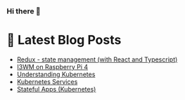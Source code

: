 ### Hi there 👋



# 📩 Latest Blog Posts 
<!-- BLOG-POST-LIST:START -->
- [Redux - state management &lpar;with React and Typescript&rpar;](http://shanehowearth.com/redux-state-management-with-react-and-typescript)
- [I3WM on Raspberry Pi 4](http://shanehowearth.com/i3wm-on-raspberry-pi-4)
- [Understanding Kubernetes](http://shanehowearth.com/understanding-kubernetes-2)
- [Kubernetes Services](http://shanehowearth.com/kubernetes-services)
- [Stateful Apps &lpar;Kubernetes&rpar;](http://shanehowearth.com/stateful-apps-kubernetes)
<!-- BLOG-POST-LIST:END -->

